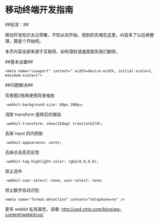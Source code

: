 移动终端开发指南
==================

##前言：##

移动开发知识太过零散，不知从何开始，想到的先堆在这里，内容多了以后再整理，算是个开始吧。

本页内容全部来源于互联网，如有侵权请速度联系我们删除。


##基本设置##

    <meta name="viewport" content=" width=device-width, initial-scale=1, maximum-scale=1">

##问题解决##

背景图2倍再使用背景缩放

    -webkit-background-size: 60px 200px;

消除 transform 旋转后的锯齿

    -webkit-transform: skew(25deg) translateZ(0);

去掉 input 的内阴影

    -webkit-appearance: caret;

去掉点击高亮反馈

    -webkit-tag-highlight-color: rgba(0,0,0,0);

禁止选中

    -webkit-user-select: none; user-select: none;

禁止数字自动识别

    <meta name="format-detection" content="telephone=no" />


更多 webkit 私有属性，请看: <http://ued.ctrip.com/blog/wp-content/webkitcss/>





